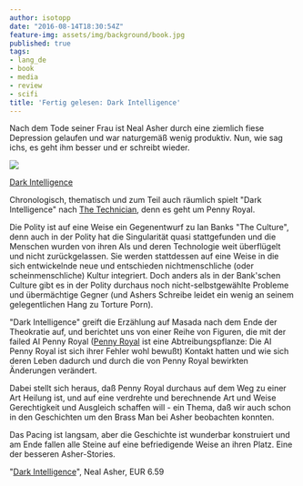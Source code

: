```yaml
---
author: isotopp
date: "2016-08-14T18:30:54Z"
feature-img: assets/img/background/book.jpg
published: true
tags:
- lang_de
- book
- media
- review
- scifi
title: 'Fertig gelesen: Dark Intelligence'
---
```

Nach dem Tode seiner Frau ist Neal Asher durch eine ziemlich fiese Depression gelaufen und war naturgemäß wenig produktiv. Nun, wie sag ichs, es geht ihm besser und er schreibt wieder.

[![](/uploads/2016/08/dark-intelligence.jpg)](https://www.amazon.de/dp/B00M43ZYN4)

[Dark Intelligence](https://www.amazon.de/dp/B00M43ZYN4)

Chronologisch, thematisch und zum Teil auch räumlich spielt "Dark Intelligence" nach [The Technician](https://www.amazon.de/dp/B003X27L9K/), denn es geht um Penny Royal.

Die Polity ist auf eine Weise ein Gegenentwurf zu Ian Banks "The Culture", denn auch in der Polity hat die Singularität quasi stattgefunden und die Menschen wurden von ihren AIs und deren Technologie weit überflügelt und nicht zurückgelassen. Sie werden stattdessen auf eine Weise in die sich entwickelnde neue und entschieden nichtmenschliche (oder scheinmenschliche) Kultur integriert. Doch anders als in der Bank'schen Culture gibt es in der Polity durchaus noch nicht-selbstgewählte Probleme und übermächtige Gegner (und Ashers Schreibe leidet ein wenig an seinem gelegentlichen Hang zu Torture Porn).

"Dark Intelligence" greift die Erzählung auf Masada nach dem Ende der Theokratie auf, und berichtet uns von einer Reihe von Figuren, die mit der failed AI Penny Royal ([Penny Royal](https://en.wikipedia.org/wiki/Mentha_pulegium) ist eine Abtreibungspflanze: Die AI Penny Royal ist sich ihrer Fehler wohl bewußt) Kontakt hatten und wie sich deren Leben dadurch und durch die von Penny Royal bewirkten Änderungen verändert.

Dabei stellt sich heraus, daß Penny Royal durchaus auf dem Weg zu einer Art Heilung ist, und auf eine verdrehte und berechnende Art und Weise Gerechtigkeit und Ausgleich schaffen will - ein Thema, daß wir auch schon in den Geschichten um den Brass Man bei Asher beobachten konnten.

Das Pacing ist langsam, aber die Geschichte ist wunderbar konstruiert und am Ende fallen alle Steine auf eine befriedigende Weise an ihren Platz. Eine der besseren Asher-Stories. 

"[Dark Intelligence](https://www.amazon.de/dp/B00M43ZYN4)", Neal Asher, EUR 6.59
